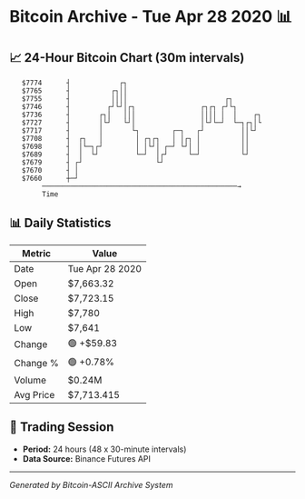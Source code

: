 # Bitcoin Archive - Tue Apr 28 2020 📊

## 📈 24-Hour Bitcoin Chart (30m intervals)

```
   $7774      ┤            ┌┐                                  
   $7765      ┤          ┌┐││                                  
   $7755      ┤          ││││                        ┌┐        
   $7746      ┤         ┌┘└┘│┌┐                ┌┐┌┐ ┌┘└┐       
   $7736      ┤       ┌┐│   │││                ││││ │  │    ┌┐ 
   $7727      ┤       │└┘   └┘│                │└┘└─┘  └─┐┌┐│└ 
   $7717      ┤       │       └┐        ┌─┐   ┌┘         ││└┘  
   $7708      ┤  ┌┐   │        │ ┌┐┌┐   │ │┌┐ │          ││    
   $7698      ┤  │└─┐┌┘        │ │└┘│ ┌─┘ └┘│ │          ││    
   $7689      ┤  │  └┘         └─┘  │┌┘     └─┘          └┘    
   $7679      ┤ ┌┘                  └┘                         
   $7670      ┤ │                                              
   $7660      ┼─┘                                              
        ────────────────────────────────────────────────→
        Time
```

## 📊 Daily Statistics

| Metric | Value |
|--------|-------|
| Date | Tue Apr 28 2020 |
| Open | $7,663.32 |
| Close | $7,723.15 |
| High | $7,780 |
| Low | $7,641 |
| Change | 🟢 +$59.83 |
| Change % | 🟢 +0.78% |
| Volume | $0.24M |
| Avg Price | $7,713.415 |

## 📅 Trading Session

- **Period:** 24 hours (48 x 30-minute intervals)
- **Data Source:** Binance Futures API

---
*Generated by Bitcoin-ASCII Archive System*
